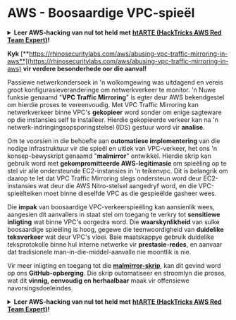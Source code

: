 # AWS - Boosaardige VPC-spieël

<details>

<summary><strong>Leer AWS-hacking van nul tot held met</strong> <a href="https://training.hacktricks.xyz/courses/arte"><strong>htARTE (HackTricks AWS Red Team Expert)</strong></a><strong>!</strong></summary>

Ander maniere om HackTricks te ondersteun:

* As jy jou **maatskappy geadverteer wil sien in HackTricks** of **HackTricks in PDF wil aflaai**, kyk na die [**SUBSCRIPTION PLANS**](https://github.com/sponsors/carlospolop)!
* Kry die [**amptelike PEASS & HackTricks swag**](https://peass.creator-spring.com)
* Ontdek [**The PEASS Family**](https://opensea.io/collection/the-peass-family), ons versameling eksklusiewe [**NFTs**](https://opensea.io/collection/the-peass-family)
* **Sluit aan by die** 💬 [**Discord-groep**](https://discord.gg/hRep4RUj7f) of die [**telegram-groep**](https://t.me/peass) of **volg** ons op **Twitter** 🐦 [**@hacktricks_live**](https://twitter.com/hacktricks_live)**.**
* **Deel jou hacktruuks deur PR's in te dien by die** [**HackTricks**](https://github.com/carlospolop/hacktricks) en [**HackTricks Cloud**](https://github.com/carlospolop/hacktricks-cloud) github-opslag.

</details>

**Kyk** [**https://rhinosecuritylabs.com/aws/abusing-vpc-traffic-mirroring-in-aws**](https://rhinosecuritylabs.com/aws/abusing-vpc-traffic-mirroring-in-aws) **vir verdere besonderhede oor die aanval!**

Passiewe netwerkondersoek in 'n wolkomgewing was uitdagend en vereis groot konfigurasieveranderinge om netwerkverkeer te monitor. 'n Nuwe funksie genaamd "**VPC Traffic Mirroring**" is egter deur AWS bekendgestel om hierdie proses te vereenvoudig. Met VPC Traffic Mirroring kan netwerkverkeer binne VPC's **gekopieer** word sonder om enige sagteware op die instansies self te installeer. Hierdie gekopieerde verkeer kan na 'n netwerk-indringingsopsporingstelsel (IDS) gestuur word vir **analise**.

Om te voorsien in die behoefte aan **outomatiese implementering** van die nodige infrastruktuur vir die spieël en uitlek van VPC-verkeer, het ons 'n konsep-bewyskript genaamd "**malmirror**" ontwikkel. Hierdie skrip kan gebruik word met **gekompromitteerde AWS-legitimasie** om spieëling op te stel vir alle ondersteunde EC2-instansies in 'n teikenvpc. Dit is belangrik om daarop te let dat VPC Traffic Mirroring slegs ondersteun word deur EC2-instansies wat deur die AWS Nitro-stelsel aangedryf word, en die VPC-spieëlteiken moet binne dieselfde VPC as die gespieëlde gasheer wees.

Die **impak** van boosaardige VPC-verkeerspieëling kan aansienlik wees, aangesien dit aanvallers in staat stel om toegang te verkry tot **sensitiewe inligting** wat binne VPC's oorgedra word. Die **waarskynlikheid** van sulke boosaardige spieëling is hoog, gegewe die teenwoordigheid van **duidelike teksverkeer** wat deur VPC's vloei. Baie maatskappye gebruik duidelike teksprotokolle binne hul interne netwerke vir **prestasie-redes**, en aanvaar dat tradisionele man-in-die-middel-aanvalle nie moontlik is nie.

Vir meer inligting en toegang tot die [**malmirror-skrip**](https://github.com/RhinoSecurityLabs/Cloud-Security-Research/tree/master/AWS/malmirror), kan dit gevind word op ons **GitHub-opberging**. Die skrip outomatiseer en stroomlyn die proses, wat dit **vinnig, eenvoudig en herhaalbaar** maak vir offensiewe navorsingsdoeleindes.

<details>

<summary><strong>Leer AWS-hacking van nul tot held met</strong> <a href="https://training.hacktricks.xyz/courses/arte"><strong>htARTE (HackTricks AWS Red Team Expert)</strong></a><strong>!</strong></summary>

Ander maniere om HackTricks te ondersteun:

* As jy jou **maatskappy geadverteer wil sien in HackTricks** of **HackTricks in PDF wil aflaai**, kyk na die [**SUBSCRIPTION PLANS**](https://github.com/sponsors/carlospolop)!
* Kry die [**amptelike PEASS & HackTricks swag**](https://peass.creator-spring.com)
* Ontdek [**The PEASS Family**](https://opensea.io/collection/the-peass-family), ons versameling eksklusiewe [**NFTs**](https://opensea.io/collection/the-peass-family)
* **Sluit aan by die** 💬 [**Discord-groep**](https://discord.gg/hRep4RUj7f) of die [**telegram-groep**](https://t.me/peass) of **volg** ons op **Twitter** 🐦 [**@hacktricks_live**](https://twitter.com/hacktricks_live)**.**
* **Deel jou hacktruuks deur PR's in te dien by die** [**HackTricks**](https://github.com/carlospolop/hacktricks) en [**HackTricks Cloud**](https://github.com/carlospolop/hacktricks-cloud) github-opslag.

</details>
